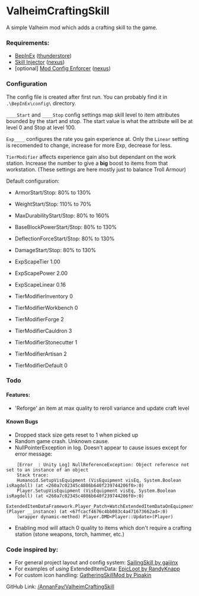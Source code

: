 # ValheimCraftingSkill

A simple Valheim mod which adds a crafting skill to the game.

### Requirements:

- [BepInEx](https://github.com/BepInEx/BepInEx) ([thunderstore](https://valheim.thunderstore.io/package/denikson/BepInExPack_Valheim/))
- [Skill Injector](https://github.com/pipakin/PipakinsMods/tree/master/SkillInjector) ([nexus](https://www.nexusmods.com/valheim/mods/341))
- [optional] [Mod Config Enforcer](https://github.com/Pfhoenix/ModConfigEnforcer) ([nexus](https://www.nexusmods.com/valheim/mods/460))

### Configuration

The config file is created after first run. You can probably find it in `.\BepInEx\config\` directory.

`____Start` and `____Stop` config settings map skill level to item attributes bounded by the start and stop. The start value is what the attribute will be at level 0 and Stop at level 100.

`Exp____` configures the rate you gain experience at. Only the `Linear` setting is recomended to change, increase for more Exp, decrease for less.

`TierModifier` affects experience gain also but dependant on the work station. Increase the number to give a **big** boost to items from that workstation. (These settings are here mostly just to balance Troll Armour)

Default configuration:

- ArmorStart/Stop:            80% to 130%
- WeightStart/Stop:          110% to  70%
- MaxDurabilityStart/Stop:    80% to 160%
- BaseBlockPowerStart/Stop:   80% to 130%
- DeflectionForceStart/Stop:  80% to 130%
- DamageStart/Stop:           80% to 130%

- ExpScapeTier               1.00
- ExpScapePower              2.00
- ExpScapeLinear             0.16

- TierModifierInventory     0
- TierModifierWorkbench     0
- TierModifierForge         2
- TierModifierCauldron      3
- TierModifierStonecutter   1
- TierModifierArtisan       2
- TierModifierDefault       0

### Todo

#### Features:

* 'Reforge' an item at max quality to reroll variance and update craft level

#### Known Bugs

* Dropped stack size gets reset to 1 when picked up
* Random game crash. Unknown cause.
* NullPointerException in log. Doesn't appear to cause issues except for error message:
```
    [Error  : Unity Log] NullReferenceException: Object reference not set to an instance of an object
    Stack trace:
    Humanoid.SetupVisEquipment (VisEquipment visEq, System.Boolean isRagdoll) (at <260a7c02345c4086b640f239744206f0>:0)
    Player.SetupVisEquipment (VisEquipment visEq, System.Boolean isRagdoll) (at <260a7c02345c4086b640f239744206f0>:0)
    ExtendedItemDataFramework.Player_Patch+WatchExtendedItemDataOnEquipment_Player_Update_Patch.Postfix (Player __instance) (at <67fcacf4676c4bb083c4a471673662ad>:0)
    (wrapper dynamic-method) Player.DMD<Player::Update>(Player)
```
* Enabling mod will attach 0 quality to items which don't require a crafting station (stone weapons, torch, hammer, etc.)


### Code inspired by:

- For general project layout and config system: [SailingSkill by gaijinx](https://github.com/gaijinx/valheim_mods/tree/main/sailing_skill)
- For examples of *using* ExtendedItemData: [EpicLoot by RandyKnapp](https://github.com/RandyKnapp/ValheimMods/tree/main/EpicLoot)
- For custom icon handling: [GatheringSkillMod by Pipakin](https://github.com/pipakin/PipakinsMods/tree/master/GatheringSkillMod)

GitHub Link: [/AnnanFay/ValheimCraftingSkill](https://github.com/AnnanFay/ValheimCraftingSkill)
